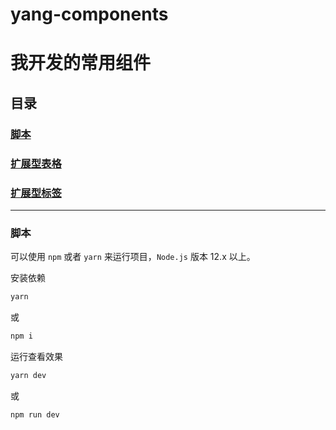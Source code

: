 # yang-components

# 我开发的常用组件

## 目录
### [脚本](#脚本)
### [扩展型表格](#扩展型表格)
### [扩展型标签](#扩展型标签)

-------

### 脚本

可以使用 `npm` 或者 `yarn` 来运行项目，`Node.js` 版本 12.x 以上。

安装依赖

```bash
yarn
```

或

```bash
npm i
```

运行查看效果

```bash
yarn dev
```

或

```bash
npm run dev
```
